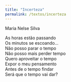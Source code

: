 ```yaml
---
title: "Incerteza"
permalink: /textos/incerteza
---
```


Maria Nelse Silva

As horas estão passando  
Os minutos se escoando...  
Não posso parar o tempo  
Não posso mais perder tempo  
Quero aproveitar o tempo  
Expor o meu pensamento  
Antes de o tempo findar  
Será que o tempo vai dar?  
